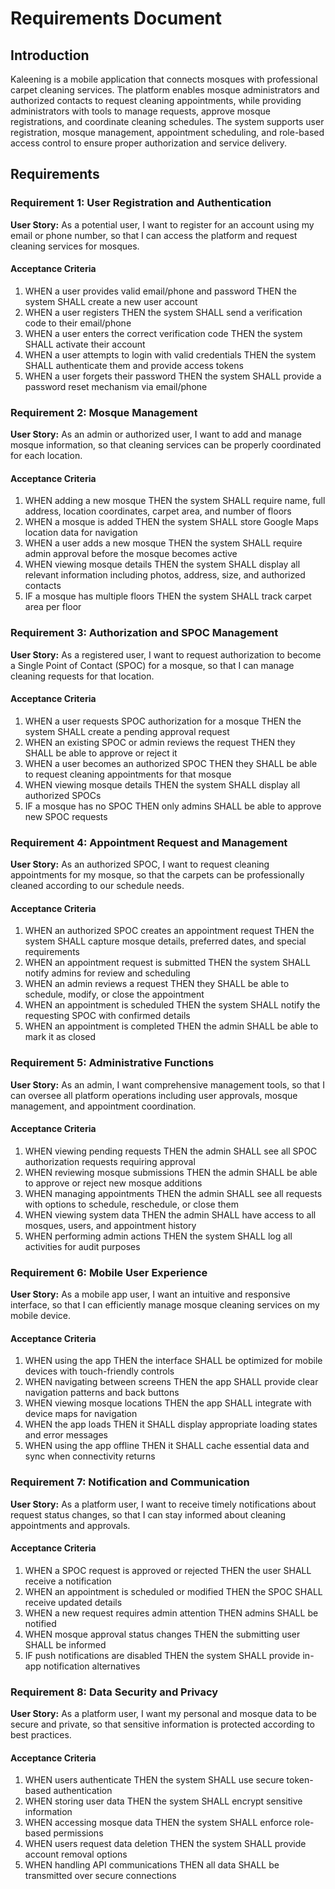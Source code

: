 # Requirements Document

## Introduction

Kaleening is a mobile application that connects mosques with professional carpet cleaning services. The platform enables mosque administrators and authorized contacts to request cleaning appointments, while providing administrators with tools to manage requests, approve mosque registrations, and coordinate cleaning schedules. The system supports user registration, mosque management, appointment scheduling, and role-based access control to ensure proper authorization and service delivery.

## Requirements

### Requirement 1: User Registration and Authentication

**User Story:** As a potential user, I want to register for an account using my email or phone number, so that I can access the platform and request cleaning services for mosques.

#### Acceptance Criteria

1. WHEN a user provides valid email/phone and password THEN the system SHALL create a new user account
2. WHEN a user registers THEN the system SHALL send a verification code to their email/phone
3. WHEN a user enters the correct verification code THEN the system SHALL activate their account
4. WHEN a user attempts to login with valid credentials THEN the system SHALL authenticate them and provide access tokens
5. WHEN a user forgets their password THEN the system SHALL provide a password reset mechanism via email/phone

### Requirement 2: Mosque Management

**User Story:** As an admin or authorized user, I want to add and manage mosque information, so that cleaning services can be properly coordinated for each location.

#### Acceptance Criteria

1. WHEN adding a new mosque THEN the system SHALL require name, full address, location coordinates, carpet area, and number of floors
2. WHEN a mosque is added THEN the system SHALL store Google Maps location data for navigation
3. WHEN a user adds a new mosque THEN the system SHALL require admin approval before the mosque becomes active
4. WHEN viewing mosque details THEN the system SHALL display all relevant information including photos, address, size, and authorized contacts
5. IF a mosque has multiple floors THEN the system SHALL track carpet area per floor

### Requirement 3: Authorization and SPOC Management

**User Story:** As a registered user, I want to request authorization to become a Single Point of Contact (SPOC) for a mosque, so that I can manage cleaning requests for that location.

#### Acceptance Criteria

1. WHEN a user requests SPOC authorization for a mosque THEN the system SHALL create a pending approval request
2. WHEN an existing SPOC or admin reviews the request THEN they SHALL be able to approve or reject it
3. WHEN a user becomes an authorized SPOC THEN they SHALL be able to request cleaning appointments for that mosque
4. WHEN viewing mosque details THEN the system SHALL display all authorized SPOCs
5. IF a mosque has no SPOC THEN only admins SHALL be able to approve new SPOC requests

### Requirement 4: Appointment Request and Management

**User Story:** As an authorized SPOC, I want to request cleaning appointments for my mosque, so that the carpets can be professionally cleaned according to our schedule needs.

#### Acceptance Criteria

1. WHEN an authorized SPOC creates an appointment request THEN the system SHALL capture mosque details, preferred dates, and special requirements
2. WHEN an appointment request is submitted THEN the system SHALL notify admins for review and scheduling
3. WHEN an admin reviews a request THEN they SHALL be able to schedule, modify, or close the appointment
4. WHEN an appointment is scheduled THEN the system SHALL notify the requesting SPOC with confirmed details
5. WHEN an appointment is completed THEN the admin SHALL be able to mark it as closed

### Requirement 5: Administrative Functions

**User Story:** As an admin, I want comprehensive management tools, so that I can oversee all platform operations including user approvals, mosque management, and appointment coordination.

#### Acceptance Criteria

1. WHEN viewing pending requests THEN the admin SHALL see all SPOC authorization requests requiring approval
2. WHEN reviewing mosque submissions THEN the admin SHALL be able to approve or reject new mosque additions
3. WHEN managing appointments THEN the admin SHALL see all requests with options to schedule, reschedule, or close them
4. WHEN viewing system data THEN the admin SHALL have access to all mosques, users, and appointment history
5. WHEN performing admin actions THEN the system SHALL log all activities for audit purposes

### Requirement 6: Mobile User Experience

**User Story:** As a mobile app user, I want an intuitive and responsive interface, so that I can efficiently manage mosque cleaning services on my mobile device.

#### Acceptance Criteria

1. WHEN using the app THEN the interface SHALL be optimized for mobile devices with touch-friendly controls
2. WHEN navigating between screens THEN the app SHALL provide clear navigation patterns and back buttons
3. WHEN viewing mosque locations THEN the app SHALL integrate with device maps for navigation
4. WHEN the app loads THEN it SHALL display appropriate loading states and error messages
5. WHEN using the app offline THEN it SHALL cache essential data and sync when connectivity returns

### Requirement 7: Notification and Communication

**User Story:** As a platform user, I want to receive timely notifications about request status changes, so that I can stay informed about cleaning appointments and approvals.

#### Acceptance Criteria

1. WHEN a SPOC request is approved or rejected THEN the user SHALL receive a notification
2. WHEN an appointment is scheduled or modified THEN the SPOC SHALL receive updated details
3. WHEN a new request requires admin attention THEN admins SHALL be notified
4. WHEN mosque approval status changes THEN the submitting user SHALL be informed
5. IF push notifications are disabled THEN the system SHALL provide in-app notification alternatives

### Requirement 8: Data Security and Privacy

**User Story:** As a platform user, I want my personal and mosque data to be secure and private, so that sensitive information is protected according to best practices.

#### Acceptance Criteria

1. WHEN users authenticate THEN the system SHALL use secure token-based authentication
2. WHEN storing user data THEN the system SHALL encrypt sensitive information
3. WHEN accessing mosque data THEN the system SHALL enforce role-based permissions
4. WHEN users request data deletion THEN the system SHALL provide account removal options
5. WHEN handling API communications THEN all data SHALL be transmitted over secure connections
